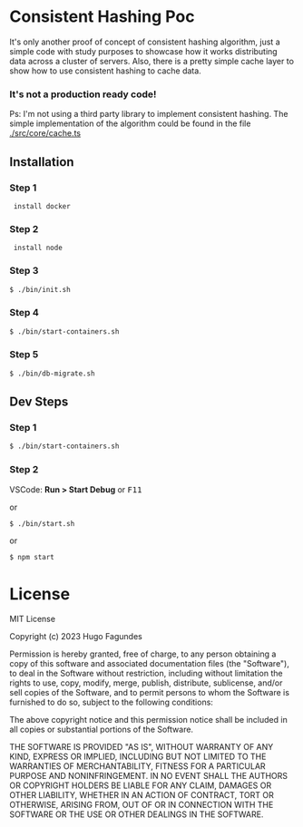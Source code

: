 # Consistent Hashing Poc
It's only another proof of concept of consistent hashing algorithm, just a simple code with study purposes to showcase how it works distributing data across a cluster of servers. Also, there is a pretty simple cache layer to show how to use consistent hashing to cache data.

### It's not a production ready code!

Ps: I'm not using a third party library to implement consistent hashing. The simple implementation of the algorithm could be found in the file [./src/core/cache.ts](https://github.com/ace-cooper/poc-consistent-hashing/blob/main/src/core/cache.ts)

## Installation
  ### Step 1
     install docker
  ### Step 2
     install node
  ### Step 3
  ```bash
  $ ./bin/init.sh
  ```
  ### Step 4
  ```bash
  $ ./bin/start-containers.sh
  ```
  ### Step 5
  ```bash
  $ ./bin/db-migrate.sh
  ```

## Dev Steps
  ### Step 1
  ```bash
  $ ./bin/start-containers.sh
  ```
  ### Step 2

  VSCode: **Run > Start Debug** or <kbd>F11</kbd>
 
  or
  ```bash
  $ ./bin/start.sh
  ```
  or
  ```bash
  $ npm start
  ```

# License

MIT License

Copyright (c) 2023 Hugo Fagundes

Permission is hereby granted, free of charge, to any person obtaining a copy
of this software and associated documentation files (the "Software"), to deal
in the Software without restriction, including without limitation the rights
to use, copy, modify, merge, publish, distribute, sublicense, and/or sell
copies of the Software, and to permit persons to whom the Software is
furnished to do so, subject to the following conditions:

The above copyright notice and this permission notice shall be included in all
copies or substantial portions of the Software.

THE SOFTWARE IS PROVIDED "AS IS", WITHOUT WARRANTY OF ANY KIND, EXPRESS OR
IMPLIED, INCLUDING BUT NOT LIMITED TO THE WARRANTIES OF MERCHANTABILITY,
FITNESS FOR A PARTICULAR PURPOSE AND NONINFRINGEMENT. IN NO EVENT SHALL THE
AUTHORS OR COPYRIGHT HOLDERS BE LIABLE FOR ANY CLAIM, DAMAGES OR OTHER
LIABILITY, WHETHER IN AN ACTION OF CONTRACT, TORT OR OTHERWISE, ARISING FROM,
OUT OF OR IN CONNECTION WITH THE SOFTWARE OR THE USE OR OTHER DEALINGS IN THE
SOFTWARE.
